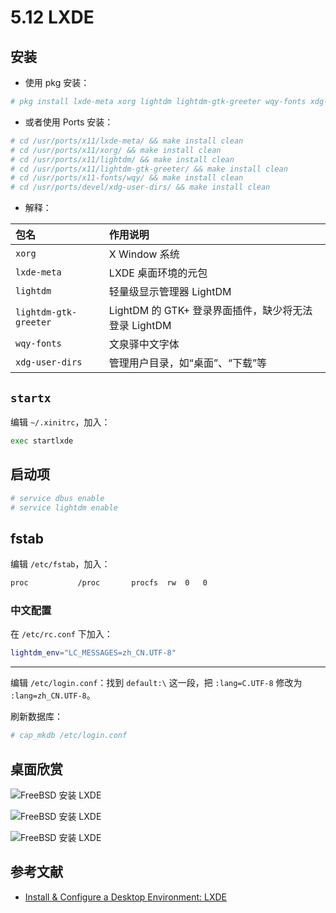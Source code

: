 # 5.12 LXDE

## 安装

- 使用 pkg 安装：

```sh
# pkg install lxde-meta xorg lightdm lightdm-gtk-greeter wqy-fonts xdg-user-dirs
```


- 或者使用 Ports 安装：

```sh
# cd /usr/ports/x11/lxde-meta/ && make install clean 
# cd /usr/ports/x11/xorg/ && make install clean 
# cd /usr/ports/x11/lightdm/ && make install clean 
# cd /usr/ports/x11/lightdm-gtk-greeter/ && make install clean 
# cd /usr/ports/x11-fonts/wqy/ && make install clean 
# cd /usr/ports/devel/xdg-user-dirs/ && make install clean 
```


- 解释：


| 包名                     | 作用说明                                                                 |
|:--------------------------|:-------------------------------------------|
| `xorg`                   |  X Window 系统                                            |
| `lxde-meta`              | LXDE 桌面环境的元包                              |
| `lightdm`                | 轻量级显示管理器 LightDM                                      |
| `lightdm-gtk-greeter`    | LightDM 的 GTK+ 登录界面插件，缺少将无法登录  LightDM                          |
| `wqy-fonts`              | 文泉驿中文字体                                           |
| `xdg-user-dirs`          | 管理用户目录，如“桌面”、“下载”等                                           |


## `startx`

编辑 `~/.xinitrc`，加入：

```sh
exec startlxde
```

## 启动项

```sh
# service dbus enable
# service lightdm enable
```

## fstab

编辑 `/etc/fstab`，加入：

```sh
proc           /proc       procfs  rw  0   0
```

### 中文配置

在 `/etc/rc.conf` 下加入：

```sh
lightdm_env="LC_MESSAGES=zh_CN.UTF-8" 
```

---

编辑 `/etc/login.conf`：找到 `default:\` 这一段，把 `:lang=C.UTF-8` 修改为 `:lang=zh_CN.UTF-8`。

刷新数据库：

```sh
# cap_mkdb /etc/login.conf
```

## 桌面欣赏

![FreeBSD 安装 LXDE](../.gitbook/assets/lxde1.png)

![FreeBSD 安装 LXDE](../.gitbook/assets/lxde2.png)

![FreeBSD 安装 LXDE](../.gitbook/assets/lxde3.png)

## 参考文献

- [Install & Configure a Desktop Environment: LXDE](https://wiki.freebsd.org/LXDE)
